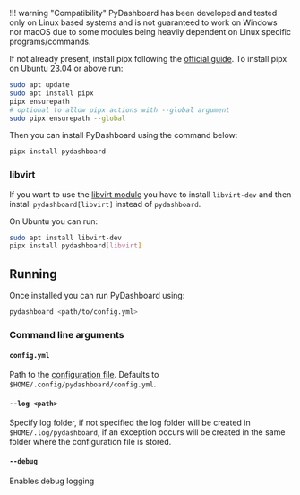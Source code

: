 !!! warning "Compatibility"
    PyDashboard has been developed and tested only on Linux based systems and
    is not guaranteed to work on Windows nor macOS due to some modules being
    heavily dependent on Linux specific programs/commands.

If not already present, install pipx following the [official guide](https://github.com/pypa/pipx?tab=readme-ov-file#install-pipx).
To install pipx on Ubuntu 23.04 or above run:
```bash
sudo apt update
sudo apt install pipx
pipx ensurepath
# optional to allow pipx actions with --global argument
sudo pipx ensurepath --global
```

Then you can install PyDashboard using the command below:
```bash
pipx install pydashboard
```

### libvirt
If you want to use the [libvirt module](modules/libvirt.md) you have to install
`libvirt-dev` and then install `pydashboard[libvirt]` instead of `pydashboard`.

On Ubuntu you can run:
```bash
sudo apt install libvirt-dev
pipx install pydashboard[libvirt]
```


## Running
Once installed you can run PyDashboard using:
```bash
pydashboard <path/to/config.yml>
```

### Command line arguments
#### `config.yml`
Path to the [configuration file](config_file.md).
Defaults to `$HOME/.config/pydashboard/config.yml`.

#### `--log <path>`
Specify log folder, if not specified the log folder will be created 
in `$HOME/.log/pydashboard`, if an exception occurs will be created
in the same folder where the configuration file is stored.

#### `--debug`
Enables debug logging

